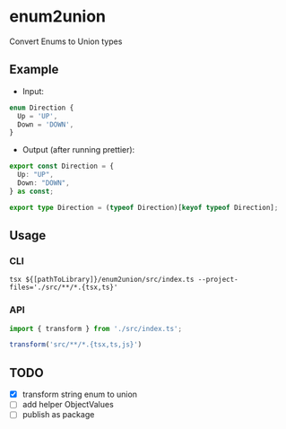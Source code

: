 # enum2union

Convert Enums to Union types

## Example

- Input:
```ts
enum Direction {
  Up = 'UP',
  Down = 'DOWN',
}
```

- Output (after running prettier):
```ts
export const Direction = {
  Up: "UP",
  Down: "DOWN",
} as const;

export type Direction = (typeof Direction)[keyof typeof Direction];
```


## Usage

### CLI

```shell
tsx ${[pathToLibrary]}/enum2union/src/index.ts --project-files='./src/**/*.{tsx,ts}'
```

### API

```ts
import { transform } from './src/index.ts';

transform('src/**/*.{tsx,ts,js}')
```

## TODO

- [x] transform string enum to union
- [ ] add helper ObjectValues<T>
- [ ] publish as package

